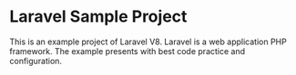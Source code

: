 # Laravel Sample Project

This is an example project of Laravel V8. Laravel is a web application PHP framework. The example presents with best code practice and configuration.